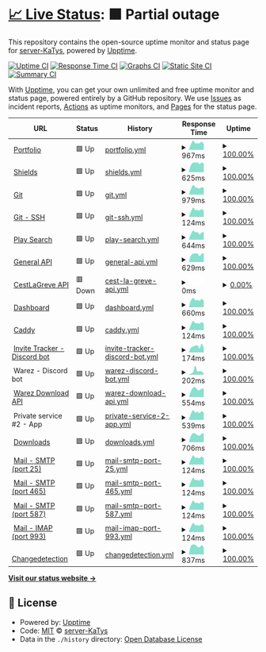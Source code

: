 # [📈 Live Status](https://status.katys.cf): <!--live status--> **🟧 Partial outage**

This repository contains the open-source uptime monitor and status page for [server-KaTys](https://status.katys.cf), powered by [Upptime](https://github.com/upptime/upptime).

[![Uptime CI](https://github.com/server-KaTys/status/workflows/Uptime%20CI/badge.svg)](https://github.com/server-KaTys/status/actions?query=workflow%3A%22Uptime+CI%22)
[![Response Time CI](https://github.com/server-KaTys/status/workflows/Response%20Time%20CI/badge.svg)](https://github.com/server-KaTys/status/actions?query=workflow%3A%22Response+Time+CI%22)
[![Graphs CI](https://github.com/server-KaTys/status/workflows/Graphs%20CI/badge.svg)](https://github.com/server-KaTys/status/actions?query=workflow%3A%22Graphs+CI%22)
[![Static Site CI](https://github.com/server-KaTys/status/workflows/Static%20Site%20CI/badge.svg)](https://github.com/server-KaTys/status/actions?query=workflow%3A%22Static+Site+CI%22)
[![Summary CI](https://github.com/server-KaTys/status/workflows/Summary%20CI/badge.svg)](https://github.com/server-KaTys/status/actions?query=workflow%3A%22Summary+CI%22)

With [Upptime](https://upptime.js.org), you can get your own unlimited and free uptime monitor and status page, powered entirely by a GitHub repository. We use [Issues](https://github.com/server-KaTys/status/issues) as incident reports, [Actions](https://github.com/server-KaTys/status/actions) as uptime monitors, and [Pages](https://status.katys.cf) for the status page.

<!--start: status pages-->
<!-- This summary is generated by Upptime (https://github.com/upptime/upptime) -->
<!-- Do not edit this manually, your changes will be overwritten -->
<!-- prettier-ignore -->
| URL | Status | History | Response Time | Uptime |
| --- | ------ | ------- | ------------- | ------ |
| <img alt="" src="https://icons.duckduckgo.com/ip3/tianalemesle.fr.ico" height="13"> [Portfolio](https://tianalemesle.fr) | 🟩 Up | [portfolio.yml](https://github.com/server-KaTys/status/commits/HEAD/history/portfolio.yml) | <details><summary><img alt="Response time graph" src="./graphs/portfolio/response-time-week.png" height="20"> 967ms</summary><br><a href="https://status.kaki87.net/history/portfolio"><img alt="Response time 960" src="https://img.shields.io/endpoint?url=https%3A%2F%2Fraw.githubusercontent.com%2Fserver-KaTys%2Fstatus%2FHEAD%2Fapi%2Fportfolio%2Fresponse-time.json"></a><br><a href="https://status.kaki87.net/history/portfolio"><img alt="24-hour response time 805" src="https://img.shields.io/endpoint?url=https%3A%2F%2Fraw.githubusercontent.com%2Fserver-KaTys%2Fstatus%2FHEAD%2Fapi%2Fportfolio%2Fresponse-time-day.json"></a><br><a href="https://status.kaki87.net/history/portfolio"><img alt="7-day response time 967" src="https://img.shields.io/endpoint?url=https%3A%2F%2Fraw.githubusercontent.com%2Fserver-KaTys%2Fstatus%2FHEAD%2Fapi%2Fportfolio%2Fresponse-time-week.json"></a><br><a href="https://status.kaki87.net/history/portfolio"><img alt="30-day response time 934" src="https://img.shields.io/endpoint?url=https%3A%2F%2Fraw.githubusercontent.com%2Fserver-KaTys%2Fstatus%2FHEAD%2Fapi%2Fportfolio%2Fresponse-time-month.json"></a><br><a href="https://status.kaki87.net/history/portfolio"><img alt="1-year response time 960" src="https://img.shields.io/endpoint?url=https%3A%2F%2Fraw.githubusercontent.com%2Fserver-KaTys%2Fstatus%2FHEAD%2Fapi%2Fportfolio%2Fresponse-time-year.json"></a></details> | <details><summary><a href="https://status.kaki87.net/history/portfolio">100.00%</a></summary><a href="https://status.kaki87.net/history/portfolio"><img alt="All-time uptime 100.00%" src="https://img.shields.io/endpoint?url=https%3A%2F%2Fraw.githubusercontent.com%2Fserver-KaTys%2Fstatus%2FHEAD%2Fapi%2Fportfolio%2Fuptime.json"></a><br><a href="https://status.kaki87.net/history/portfolio"><img alt="24-hour uptime 100.00%" src="https://img.shields.io/endpoint?url=https%3A%2F%2Fraw.githubusercontent.com%2Fserver-KaTys%2Fstatus%2FHEAD%2Fapi%2Fportfolio%2Fuptime-day.json"></a><br><a href="https://status.kaki87.net/history/portfolio"><img alt="7-day uptime 100.00%" src="https://img.shields.io/endpoint?url=https%3A%2F%2Fraw.githubusercontent.com%2Fserver-KaTys%2Fstatus%2FHEAD%2Fapi%2Fportfolio%2Fuptime-week.json"></a><br><a href="https://status.kaki87.net/history/portfolio"><img alt="30-day uptime 100.00%" src="https://img.shields.io/endpoint?url=https%3A%2F%2Fraw.githubusercontent.com%2Fserver-KaTys%2Fstatus%2FHEAD%2Fapi%2Fportfolio%2Fuptime-month.json"></a><br><a href="https://status.kaki87.net/history/portfolio"><img alt="1-year uptime 100.00%" src="https://img.shields.io/endpoint?url=https%3A%2F%2Fraw.githubusercontent.com%2Fserver-KaTys%2Fstatus%2FHEAD%2Fapi%2Fportfolio%2Fuptime-year.json"></a></details>
| <img alt="" src="https://icons.duckduckgo.com/ip3/shields.kaki87.net.ico" height="13"> [Shields](https://shields.kaki87.net) | 🟩 Up | [shields.yml](https://github.com/server-KaTys/status/commits/HEAD/history/shields.yml) | <details><summary><img alt="Response time graph" src="./graphs/shields/response-time-week.png" height="20"> 625ms</summary><br><a href="https://status.kaki87.net/history/shields"><img alt="Response time 655" src="https://img.shields.io/endpoint?url=https%3A%2F%2Fraw.githubusercontent.com%2Fserver-KaTys%2Fstatus%2FHEAD%2Fapi%2Fshields%2Fresponse-time.json"></a><br><a href="https://status.kaki87.net/history/shields"><img alt="24-hour response time 607" src="https://img.shields.io/endpoint?url=https%3A%2F%2Fraw.githubusercontent.com%2Fserver-KaTys%2Fstatus%2FHEAD%2Fapi%2Fshields%2Fresponse-time-day.json"></a><br><a href="https://status.kaki87.net/history/shields"><img alt="7-day response time 625" src="https://img.shields.io/endpoint?url=https%3A%2F%2Fraw.githubusercontent.com%2Fserver-KaTys%2Fstatus%2FHEAD%2Fapi%2Fshields%2Fresponse-time-week.json"></a><br><a href="https://status.kaki87.net/history/shields"><img alt="30-day response time 661" src="https://img.shields.io/endpoint?url=https%3A%2F%2Fraw.githubusercontent.com%2Fserver-KaTys%2Fstatus%2FHEAD%2Fapi%2Fshields%2Fresponse-time-month.json"></a><br><a href="https://status.kaki87.net/history/shields"><img alt="1-year response time 655" src="https://img.shields.io/endpoint?url=https%3A%2F%2Fraw.githubusercontent.com%2Fserver-KaTys%2Fstatus%2FHEAD%2Fapi%2Fshields%2Fresponse-time-year.json"></a></details> | <details><summary><a href="https://status.kaki87.net/history/shields">100.00%</a></summary><a href="https://status.kaki87.net/history/shields"><img alt="All-time uptime 100.00%" src="https://img.shields.io/endpoint?url=https%3A%2F%2Fraw.githubusercontent.com%2Fserver-KaTys%2Fstatus%2FHEAD%2Fapi%2Fshields%2Fuptime.json"></a><br><a href="https://status.kaki87.net/history/shields"><img alt="24-hour uptime 100.00%" src="https://img.shields.io/endpoint?url=https%3A%2F%2Fraw.githubusercontent.com%2Fserver-KaTys%2Fstatus%2FHEAD%2Fapi%2Fshields%2Fuptime-day.json"></a><br><a href="https://status.kaki87.net/history/shields"><img alt="7-day uptime 100.00%" src="https://img.shields.io/endpoint?url=https%3A%2F%2Fraw.githubusercontent.com%2Fserver-KaTys%2Fstatus%2FHEAD%2Fapi%2Fshields%2Fuptime-week.json"></a><br><a href="https://status.kaki87.net/history/shields"><img alt="30-day uptime 100.00%" src="https://img.shields.io/endpoint?url=https%3A%2F%2Fraw.githubusercontent.com%2Fserver-KaTys%2Fstatus%2FHEAD%2Fapi%2Fshields%2Fuptime-month.json"></a><br><a href="https://status.kaki87.net/history/shields"><img alt="1-year uptime 100.00%" src="https://img.shields.io/endpoint?url=https%3A%2F%2Fraw.githubusercontent.com%2Fserver-KaTys%2Fstatus%2FHEAD%2Fapi%2Fshields%2Fuptime-year.json"></a></details>
| <img alt="" src="https://icons.duckduckgo.com/ip3/git.kaki87.net.ico" height="13"> [Git](https://git.kaki87.net) | 🟩 Up | [git.yml](https://github.com/server-KaTys/status/commits/HEAD/history/git.yml) | <details><summary><img alt="Response time graph" src="./graphs/git/response-time-week.png" height="20"> 979ms</summary><br><a href="https://status.kaki87.net/history/git"><img alt="Response time 1035" src="https://img.shields.io/endpoint?url=https%3A%2F%2Fraw.githubusercontent.com%2Fserver-KaTys%2Fstatus%2FHEAD%2Fapi%2Fgit%2Fresponse-time.json"></a><br><a href="https://status.kaki87.net/history/git"><img alt="24-hour response time 927" src="https://img.shields.io/endpoint?url=https%3A%2F%2Fraw.githubusercontent.com%2Fserver-KaTys%2Fstatus%2FHEAD%2Fapi%2Fgit%2Fresponse-time-day.json"></a><br><a href="https://status.kaki87.net/history/git"><img alt="7-day response time 979" src="https://img.shields.io/endpoint?url=https%3A%2F%2Fraw.githubusercontent.com%2Fserver-KaTys%2Fstatus%2FHEAD%2Fapi%2Fgit%2Fresponse-time-week.json"></a><br><a href="https://status.kaki87.net/history/git"><img alt="30-day response time 1019" src="https://img.shields.io/endpoint?url=https%3A%2F%2Fraw.githubusercontent.com%2Fserver-KaTys%2Fstatus%2FHEAD%2Fapi%2Fgit%2Fresponse-time-month.json"></a><br><a href="https://status.kaki87.net/history/git"><img alt="1-year response time 1035" src="https://img.shields.io/endpoint?url=https%3A%2F%2Fraw.githubusercontent.com%2Fserver-KaTys%2Fstatus%2FHEAD%2Fapi%2Fgit%2Fresponse-time-year.json"></a></details> | <details><summary><a href="https://status.kaki87.net/history/git">100.00%</a></summary><a href="https://status.kaki87.net/history/git"><img alt="All-time uptime 99.59%" src="https://img.shields.io/endpoint?url=https%3A%2F%2Fraw.githubusercontent.com%2Fserver-KaTys%2Fstatus%2FHEAD%2Fapi%2Fgit%2Fuptime.json"></a><br><a href="https://status.kaki87.net/history/git"><img alt="24-hour uptime 100.00%" src="https://img.shields.io/endpoint?url=https%3A%2F%2Fraw.githubusercontent.com%2Fserver-KaTys%2Fstatus%2FHEAD%2Fapi%2Fgit%2Fuptime-day.json"></a><br><a href="https://status.kaki87.net/history/git"><img alt="7-day uptime 100.00%" src="https://img.shields.io/endpoint?url=https%3A%2F%2Fraw.githubusercontent.com%2Fserver-KaTys%2Fstatus%2FHEAD%2Fapi%2Fgit%2Fuptime-week.json"></a><br><a href="https://status.kaki87.net/history/git"><img alt="30-day uptime 100.00%" src="https://img.shields.io/endpoint?url=https%3A%2F%2Fraw.githubusercontent.com%2Fserver-KaTys%2Fstatus%2FHEAD%2Fapi%2Fgit%2Fuptime-month.json"></a><br><a href="https://status.kaki87.net/history/git"><img alt="1-year uptime 99.59%" src="https://img.shields.io/endpoint?url=https%3A%2F%2Fraw.githubusercontent.com%2Fserver-KaTys%2Fstatus%2FHEAD%2Fapi%2Fgit%2Fuptime-year.json"></a></details>
| <img alt="" src="https://icons.duckduckgo.com/ip3/null.ico" height="13"> [Git - SSH](git.kaki87.net) | 🟩 Up | [git-ssh.yml](https://github.com/server-KaTys/status/commits/HEAD/history/git-ssh.yml) | <details><summary><img alt="Response time graph" src="./graphs/git-ssh/response-time-week.png" height="20"> 124ms</summary><br><a href="https://status.kaki87.net/history/git-ssh"><img alt="Response time 121" src="https://img.shields.io/endpoint?url=https%3A%2F%2Fraw.githubusercontent.com%2Fserver-KaTys%2Fstatus%2FHEAD%2Fapi%2Fgit-ssh%2Fresponse-time.json"></a><br><a href="https://status.kaki87.net/history/git-ssh"><img alt="24-hour response time 110" src="https://img.shields.io/endpoint?url=https%3A%2F%2Fraw.githubusercontent.com%2Fserver-KaTys%2Fstatus%2FHEAD%2Fapi%2Fgit-ssh%2Fresponse-time-day.json"></a><br><a href="https://status.kaki87.net/history/git-ssh"><img alt="7-day response time 124" src="https://img.shields.io/endpoint?url=https%3A%2F%2Fraw.githubusercontent.com%2Fserver-KaTys%2Fstatus%2FHEAD%2Fapi%2Fgit-ssh%2Fresponse-time-week.json"></a><br><a href="https://status.kaki87.net/history/git-ssh"><img alt="30-day response time 121" src="https://img.shields.io/endpoint?url=https%3A%2F%2Fraw.githubusercontent.com%2Fserver-KaTys%2Fstatus%2FHEAD%2Fapi%2Fgit-ssh%2Fresponse-time-month.json"></a><br><a href="https://status.kaki87.net/history/git-ssh"><img alt="1-year response time 121" src="https://img.shields.io/endpoint?url=https%3A%2F%2Fraw.githubusercontent.com%2Fserver-KaTys%2Fstatus%2FHEAD%2Fapi%2Fgit-ssh%2Fresponse-time-year.json"></a></details> | <details><summary><a href="https://status.kaki87.net/history/git-ssh">100.00%</a></summary><a href="https://status.kaki87.net/history/git-ssh"><img alt="All-time uptime 99.64%" src="https://img.shields.io/endpoint?url=https%3A%2F%2Fraw.githubusercontent.com%2Fserver-KaTys%2Fstatus%2FHEAD%2Fapi%2Fgit-ssh%2Fuptime.json"></a><br><a href="https://status.kaki87.net/history/git-ssh"><img alt="24-hour uptime 100.00%" src="https://img.shields.io/endpoint?url=https%3A%2F%2Fraw.githubusercontent.com%2Fserver-KaTys%2Fstatus%2FHEAD%2Fapi%2Fgit-ssh%2Fuptime-day.json"></a><br><a href="https://status.kaki87.net/history/git-ssh"><img alt="7-day uptime 100.00%" src="https://img.shields.io/endpoint?url=https%3A%2F%2Fraw.githubusercontent.com%2Fserver-KaTys%2Fstatus%2FHEAD%2Fapi%2Fgit-ssh%2Fuptime-week.json"></a><br><a href="https://status.kaki87.net/history/git-ssh"><img alt="30-day uptime 100.00%" src="https://img.shields.io/endpoint?url=https%3A%2F%2Fraw.githubusercontent.com%2Fserver-KaTys%2Fstatus%2FHEAD%2Fapi%2Fgit-ssh%2Fuptime-month.json"></a><br><a href="https://status.kaki87.net/history/git-ssh"><img alt="1-year uptime 99.64%" src="https://img.shields.io/endpoint?url=https%3A%2F%2Fraw.githubusercontent.com%2Fserver-KaTys%2Fstatus%2FHEAD%2Fapi%2Fgit-ssh%2Fuptime-year.json"></a></details>
| <img alt="" src="https://icons.duckduckgo.com/ip3/api.playsearch.kaki87.net.ico" height="13"> [Play Search](https://api.playsearch.kaki87.net) | 🟩 Up | [play-search.yml](https://github.com/server-KaTys/status/commits/HEAD/history/play-search.yml) | <details><summary><img alt="Response time graph" src="./graphs/play-search/response-time-week.png" height="20"> 644ms</summary><br><a href="https://status.kaki87.net/history/play-search"><img alt="Response time 626" src="https://img.shields.io/endpoint?url=https%3A%2F%2Fraw.githubusercontent.com%2Fserver-KaTys%2Fstatus%2FHEAD%2Fapi%2Fplay-search%2Fresponse-time.json"></a><br><a href="https://status.kaki87.net/history/play-search"><img alt="24-hour response time 708" src="https://img.shields.io/endpoint?url=https%3A%2F%2Fraw.githubusercontent.com%2Fserver-KaTys%2Fstatus%2FHEAD%2Fapi%2Fplay-search%2Fresponse-time-day.json"></a><br><a href="https://status.kaki87.net/history/play-search"><img alt="7-day response time 644" src="https://img.shields.io/endpoint?url=https%3A%2F%2Fraw.githubusercontent.com%2Fserver-KaTys%2Fstatus%2FHEAD%2Fapi%2Fplay-search%2Fresponse-time-week.json"></a><br><a href="https://status.kaki87.net/history/play-search"><img alt="30-day response time 640" src="https://img.shields.io/endpoint?url=https%3A%2F%2Fraw.githubusercontent.com%2Fserver-KaTys%2Fstatus%2FHEAD%2Fapi%2Fplay-search%2Fresponse-time-month.json"></a><br><a href="https://status.kaki87.net/history/play-search"><img alt="1-year response time 626" src="https://img.shields.io/endpoint?url=https%3A%2F%2Fraw.githubusercontent.com%2Fserver-KaTys%2Fstatus%2FHEAD%2Fapi%2Fplay-search%2Fresponse-time-year.json"></a></details> | <details><summary><a href="https://status.kaki87.net/history/play-search">100.00%</a></summary><a href="https://status.kaki87.net/history/play-search"><img alt="All-time uptime 99.87%" src="https://img.shields.io/endpoint?url=https%3A%2F%2Fraw.githubusercontent.com%2Fserver-KaTys%2Fstatus%2FHEAD%2Fapi%2Fplay-search%2Fuptime.json"></a><br><a href="https://status.kaki87.net/history/play-search"><img alt="24-hour uptime 100.00%" src="https://img.shields.io/endpoint?url=https%3A%2F%2Fraw.githubusercontent.com%2Fserver-KaTys%2Fstatus%2FHEAD%2Fapi%2Fplay-search%2Fuptime-day.json"></a><br><a href="https://status.kaki87.net/history/play-search"><img alt="7-day uptime 100.00%" src="https://img.shields.io/endpoint?url=https%3A%2F%2Fraw.githubusercontent.com%2Fserver-KaTys%2Fstatus%2FHEAD%2Fapi%2Fplay-search%2Fuptime-week.json"></a><br><a href="https://status.kaki87.net/history/play-search"><img alt="30-day uptime 100.00%" src="https://img.shields.io/endpoint?url=https%3A%2F%2Fraw.githubusercontent.com%2Fserver-KaTys%2Fstatus%2FHEAD%2Fapi%2Fplay-search%2Fuptime-month.json"></a><br><a href="https://status.kaki87.net/history/play-search"><img alt="1-year uptime 99.87%" src="https://img.shields.io/endpoint?url=https%3A%2F%2Fraw.githubusercontent.com%2Fserver-KaTys%2Fstatus%2FHEAD%2Fapi%2Fplay-search%2Fuptime-year.json"></a></details>
| <img alt="" src="https://icons.duckduckgo.com/ip3/api.kaki87.net.ico" height="13"> [General API](https://api.kaki87.net) | 🟩 Up | [general-api.yml](https://github.com/server-KaTys/status/commits/HEAD/history/general-api.yml) | <details><summary><img alt="Response time graph" src="./graphs/general-api/response-time-week.png" height="20"> 629ms</summary><br><a href="https://status.kaki87.net/history/general-api"><img alt="Response time 625" src="https://img.shields.io/endpoint?url=https%3A%2F%2Fraw.githubusercontent.com%2Fserver-KaTys%2Fstatus%2FHEAD%2Fapi%2Fgeneral-api%2Fresponse-time.json"></a><br><a href="https://status.kaki87.net/history/general-api"><img alt="24-hour response time 732" src="https://img.shields.io/endpoint?url=https%3A%2F%2Fraw.githubusercontent.com%2Fserver-KaTys%2Fstatus%2FHEAD%2Fapi%2Fgeneral-api%2Fresponse-time-day.json"></a><br><a href="https://status.kaki87.net/history/general-api"><img alt="7-day response time 629" src="https://img.shields.io/endpoint?url=https%3A%2F%2Fraw.githubusercontent.com%2Fserver-KaTys%2Fstatus%2FHEAD%2Fapi%2Fgeneral-api%2Fresponse-time-week.json"></a><br><a href="https://status.kaki87.net/history/general-api"><img alt="30-day response time 617" src="https://img.shields.io/endpoint?url=https%3A%2F%2Fraw.githubusercontent.com%2Fserver-KaTys%2Fstatus%2FHEAD%2Fapi%2Fgeneral-api%2Fresponse-time-month.json"></a><br><a href="https://status.kaki87.net/history/general-api"><img alt="1-year response time 625" src="https://img.shields.io/endpoint?url=https%3A%2F%2Fraw.githubusercontent.com%2Fserver-KaTys%2Fstatus%2FHEAD%2Fapi%2Fgeneral-api%2Fresponse-time-year.json"></a></details> | <details><summary><a href="https://status.kaki87.net/history/general-api">100.00%</a></summary><a href="https://status.kaki87.net/history/general-api"><img alt="All-time uptime 100.00%" src="https://img.shields.io/endpoint?url=https%3A%2F%2Fraw.githubusercontent.com%2Fserver-KaTys%2Fstatus%2FHEAD%2Fapi%2Fgeneral-api%2Fuptime.json"></a><br><a href="https://status.kaki87.net/history/general-api"><img alt="24-hour uptime 100.00%" src="https://img.shields.io/endpoint?url=https%3A%2F%2Fraw.githubusercontent.com%2Fserver-KaTys%2Fstatus%2FHEAD%2Fapi%2Fgeneral-api%2Fuptime-day.json"></a><br><a href="https://status.kaki87.net/history/general-api"><img alt="7-day uptime 100.00%" src="https://img.shields.io/endpoint?url=https%3A%2F%2Fraw.githubusercontent.com%2Fserver-KaTys%2Fstatus%2FHEAD%2Fapi%2Fgeneral-api%2Fuptime-week.json"></a><br><a href="https://status.kaki87.net/history/general-api"><img alt="30-day uptime 100.00%" src="https://img.shields.io/endpoint?url=https%3A%2F%2Fraw.githubusercontent.com%2Fserver-KaTys%2Fstatus%2FHEAD%2Fapi%2Fgeneral-api%2Fuptime-month.json"></a><br><a href="https://status.kaki87.net/history/general-api"><img alt="1-year uptime 100.00%" src="https://img.shields.io/endpoint?url=https%3A%2F%2Fraw.githubusercontent.com%2Fserver-KaTys%2Fstatus%2FHEAD%2Fapi%2Fgeneral-api%2Fuptime-year.json"></a></details>
| <img alt="" src="https://icons.duckduckgo.com/ip3/cestlagreve.api.kaki87.net.ico" height="13"> [CestLaGreve API](https://cestlagreve.api.kaki87.net) | 🟥 Down | [cest-la-greve-api.yml](https://github.com/server-KaTys/status/commits/HEAD/history/cest-la-greve-api.yml) | <details><summary><img alt="Response time graph" src="./graphs/cest-la-greve-api/response-time-week.png" height="20"> 0ms</summary><br><a href="https://status.kaki87.net/history/cest-la-greve-api"><img alt="Response time 0" src="https://img.shields.io/endpoint?url=https%3A%2F%2Fraw.githubusercontent.com%2Fserver-KaTys%2Fstatus%2FHEAD%2Fapi%2Fcest-la-greve-api%2Fresponse-time.json"></a><br><a href="https://status.kaki87.net/history/cest-la-greve-api"><img alt="24-hour response time 0" src="https://img.shields.io/endpoint?url=https%3A%2F%2Fraw.githubusercontent.com%2Fserver-KaTys%2Fstatus%2FHEAD%2Fapi%2Fcest-la-greve-api%2Fresponse-time-day.json"></a><br><a href="https://status.kaki87.net/history/cest-la-greve-api"><img alt="7-day response time 0" src="https://img.shields.io/endpoint?url=https%3A%2F%2Fraw.githubusercontent.com%2Fserver-KaTys%2Fstatus%2FHEAD%2Fapi%2Fcest-la-greve-api%2Fresponse-time-week.json"></a><br><a href="https://status.kaki87.net/history/cest-la-greve-api"><img alt="30-day response time 0" src="https://img.shields.io/endpoint?url=https%3A%2F%2Fraw.githubusercontent.com%2Fserver-KaTys%2Fstatus%2FHEAD%2Fapi%2Fcest-la-greve-api%2Fresponse-time-month.json"></a><br><a href="https://status.kaki87.net/history/cest-la-greve-api"><img alt="1-year response time 0" src="https://img.shields.io/endpoint?url=https%3A%2F%2Fraw.githubusercontent.com%2Fserver-KaTys%2Fstatus%2FHEAD%2Fapi%2Fcest-la-greve-api%2Fresponse-time-year.json"></a></details> | <details><summary><a href="https://status.kaki87.net/history/cest-la-greve-api">0.00%</a></summary><a href="https://status.kaki87.net/history/cest-la-greve-api"><img alt="All-time uptime 0.00%" src="https://img.shields.io/endpoint?url=https%3A%2F%2Fraw.githubusercontent.com%2Fserver-KaTys%2Fstatus%2FHEAD%2Fapi%2Fcest-la-greve-api%2Fuptime.json"></a><br><a href="https://status.kaki87.net/history/cest-la-greve-api"><img alt="24-hour uptime 0.00%" src="https://img.shields.io/endpoint?url=https%3A%2F%2Fraw.githubusercontent.com%2Fserver-KaTys%2Fstatus%2FHEAD%2Fapi%2Fcest-la-greve-api%2Fuptime-day.json"></a><br><a href="https://status.kaki87.net/history/cest-la-greve-api"><img alt="7-day uptime 0.00%" src="https://img.shields.io/endpoint?url=https%3A%2F%2Fraw.githubusercontent.com%2Fserver-KaTys%2Fstatus%2FHEAD%2Fapi%2Fcest-la-greve-api%2Fuptime-week.json"></a><br><a href="https://status.kaki87.net/history/cest-la-greve-api"><img alt="30-day uptime 1.38%" src="https://img.shields.io/endpoint?url=https%3A%2F%2Fraw.githubusercontent.com%2Fserver-KaTys%2Fstatus%2FHEAD%2Fapi%2Fcest-la-greve-api%2Fuptime-month.json"></a><br><a href="https://status.kaki87.net/history/cest-la-greve-api"><img alt="1-year uptime 0.00%" src="https://img.shields.io/endpoint?url=https%3A%2F%2Fraw.githubusercontent.com%2Fserver-KaTys%2Fstatus%2FHEAD%2Fapi%2Fcest-la-greve-api%2Fuptime-year.json"></a></details>
| <img alt="" src="https://icons.duckduckgo.com/ip3/dashboard.kaki87.net.ico" height="13"> [Dashboard](https://dashboard.kaki87.net) | 🟩 Up | [dashboard.yml](https://github.com/server-KaTys/status/commits/HEAD/history/dashboard.yml) | <details><summary><img alt="Response time graph" src="./graphs/dashboard/response-time-week.png" height="20"> 660ms</summary><br><a href="https://status.kaki87.net/history/dashboard"><img alt="Response time 948" src="https://img.shields.io/endpoint?url=https%3A%2F%2Fraw.githubusercontent.com%2Fserver-KaTys%2Fstatus%2FHEAD%2Fapi%2Fdashboard%2Fresponse-time.json"></a><br><a href="https://status.kaki87.net/history/dashboard"><img alt="24-hour response time 581" src="https://img.shields.io/endpoint?url=https%3A%2F%2Fraw.githubusercontent.com%2Fserver-KaTys%2Fstatus%2FHEAD%2Fapi%2Fdashboard%2Fresponse-time-day.json"></a><br><a href="https://status.kaki87.net/history/dashboard"><img alt="7-day response time 660" src="https://img.shields.io/endpoint?url=https%3A%2F%2Fraw.githubusercontent.com%2Fserver-KaTys%2Fstatus%2FHEAD%2Fapi%2Fdashboard%2Fresponse-time-week.json"></a><br><a href="https://status.kaki87.net/history/dashboard"><img alt="30-day response time 763" src="https://img.shields.io/endpoint?url=https%3A%2F%2Fraw.githubusercontent.com%2Fserver-KaTys%2Fstatus%2FHEAD%2Fapi%2Fdashboard%2Fresponse-time-month.json"></a><br><a href="https://status.kaki87.net/history/dashboard"><img alt="1-year response time 978" src="https://img.shields.io/endpoint?url=https%3A%2F%2Fraw.githubusercontent.com%2Fserver-KaTys%2Fstatus%2FHEAD%2Fapi%2Fdashboard%2Fresponse-time-year.json"></a></details> | <details><summary><a href="https://status.kaki87.net/history/dashboard">100.00%</a></summary><a href="https://status.kaki87.net/history/dashboard"><img alt="All-time uptime 99.68%" src="https://img.shields.io/endpoint?url=https%3A%2F%2Fraw.githubusercontent.com%2Fserver-KaTys%2Fstatus%2FHEAD%2Fapi%2Fdashboard%2Fuptime.json"></a><br><a href="https://status.kaki87.net/history/dashboard"><img alt="24-hour uptime 100.00%" src="https://img.shields.io/endpoint?url=https%3A%2F%2Fraw.githubusercontent.com%2Fserver-KaTys%2Fstatus%2FHEAD%2Fapi%2Fdashboard%2Fuptime-day.json"></a><br><a href="https://status.kaki87.net/history/dashboard"><img alt="7-day uptime 100.00%" src="https://img.shields.io/endpoint?url=https%3A%2F%2Fraw.githubusercontent.com%2Fserver-KaTys%2Fstatus%2FHEAD%2Fapi%2Fdashboard%2Fuptime-week.json"></a><br><a href="https://status.kaki87.net/history/dashboard"><img alt="30-day uptime 100.00%" src="https://img.shields.io/endpoint?url=https%3A%2F%2Fraw.githubusercontent.com%2Fserver-KaTys%2Fstatus%2FHEAD%2Fapi%2Fdashboard%2Fuptime-month.json"></a><br><a href="https://status.kaki87.net/history/dashboard"><img alt="1-year uptime 99.63%" src="https://img.shields.io/endpoint?url=https%3A%2F%2Fraw.githubusercontent.com%2Fserver-KaTys%2Fstatus%2FHEAD%2Fapi%2Fdashboard%2Fuptime-year.json"></a></details>
| <img alt="" src="https://icons.duckduckgo.com/ip3/null.ico" height="13"> [Caddy](185.16.61.203) | 🟩 Up | [caddy.yml](https://github.com/server-KaTys/status/commits/HEAD/history/caddy.yml) | <details><summary><img alt="Response time graph" src="./graphs/caddy/response-time-week.png" height="20"> 124ms</summary><br><a href="https://status.kaki87.net/history/caddy"><img alt="Response time 121" src="https://img.shields.io/endpoint?url=https%3A%2F%2Fraw.githubusercontent.com%2Fserver-KaTys%2Fstatus%2FHEAD%2Fapi%2Fcaddy%2Fresponse-time.json"></a><br><a href="https://status.kaki87.net/history/caddy"><img alt="24-hour response time 111" src="https://img.shields.io/endpoint?url=https%3A%2F%2Fraw.githubusercontent.com%2Fserver-KaTys%2Fstatus%2FHEAD%2Fapi%2Fcaddy%2Fresponse-time-day.json"></a><br><a href="https://status.kaki87.net/history/caddy"><img alt="7-day response time 124" src="https://img.shields.io/endpoint?url=https%3A%2F%2Fraw.githubusercontent.com%2Fserver-KaTys%2Fstatus%2FHEAD%2Fapi%2Fcaddy%2Fresponse-time-week.json"></a><br><a href="https://status.kaki87.net/history/caddy"><img alt="30-day response time 121" src="https://img.shields.io/endpoint?url=https%3A%2F%2Fraw.githubusercontent.com%2Fserver-KaTys%2Fstatus%2FHEAD%2Fapi%2Fcaddy%2Fresponse-time-month.json"></a><br><a href="https://status.kaki87.net/history/caddy"><img alt="1-year response time 121" src="https://img.shields.io/endpoint?url=https%3A%2F%2Fraw.githubusercontent.com%2Fserver-KaTys%2Fstatus%2FHEAD%2Fapi%2Fcaddy%2Fresponse-time-year.json"></a></details> | <details><summary><a href="https://status.kaki87.net/history/caddy">100.00%</a></summary><a href="https://status.kaki87.net/history/caddy"><img alt="All-time uptime 100.00%" src="https://img.shields.io/endpoint?url=https%3A%2F%2Fraw.githubusercontent.com%2Fserver-KaTys%2Fstatus%2FHEAD%2Fapi%2Fcaddy%2Fuptime.json"></a><br><a href="https://status.kaki87.net/history/caddy"><img alt="24-hour uptime 100.00%" src="https://img.shields.io/endpoint?url=https%3A%2F%2Fraw.githubusercontent.com%2Fserver-KaTys%2Fstatus%2FHEAD%2Fapi%2Fcaddy%2Fuptime-day.json"></a><br><a href="https://status.kaki87.net/history/caddy"><img alt="7-day uptime 100.00%" src="https://img.shields.io/endpoint?url=https%3A%2F%2Fraw.githubusercontent.com%2Fserver-KaTys%2Fstatus%2FHEAD%2Fapi%2Fcaddy%2Fuptime-week.json"></a><br><a href="https://status.kaki87.net/history/caddy"><img alt="30-day uptime 100.00%" src="https://img.shields.io/endpoint?url=https%3A%2F%2Fraw.githubusercontent.com%2Fserver-KaTys%2Fstatus%2FHEAD%2Fapi%2Fcaddy%2Fuptime-month.json"></a><br><a href="https://status.kaki87.net/history/caddy"><img alt="1-year uptime 100.00%" src="https://img.shields.io/endpoint?url=https%3A%2F%2Fraw.githubusercontent.com%2Fserver-KaTys%2Fstatus%2FHEAD%2Fapi%2Fcaddy%2Fuptime-year.json"></a></details>
| <img alt="" src="https://icons.duckduckgo.com/ip3/discord.com.ico" height="13"> [Invite Tracker - Discord bot](https://discord.com/api/guilds/1184503220060573746/widget.json) | 🟩 Up | [invite-tracker-discord-bot.yml](https://github.com/server-KaTys/status/commits/HEAD/history/invite-tracker-discord-bot.yml) | <details><summary><img alt="Response time graph" src="./graphs/invite-tracker-discord-bot/response-time-week.png" height="20"> 174ms</summary><br><a href="https://status.kaki87.net/history/invite-tracker-discord-bot"><img alt="Response time 155" src="https://img.shields.io/endpoint?url=https%3A%2F%2Fraw.githubusercontent.com%2Fserver-KaTys%2Fstatus%2FHEAD%2Fapi%2Finvite-tracker-discord-bot%2Fresponse-time.json"></a><br><a href="https://status.kaki87.net/history/invite-tracker-discord-bot"><img alt="24-hour response time 125" src="https://img.shields.io/endpoint?url=https%3A%2F%2Fraw.githubusercontent.com%2Fserver-KaTys%2Fstatus%2FHEAD%2Fapi%2Finvite-tracker-discord-bot%2Fresponse-time-day.json"></a><br><a href="https://status.kaki87.net/history/invite-tracker-discord-bot"><img alt="7-day response time 174" src="https://img.shields.io/endpoint?url=https%3A%2F%2Fraw.githubusercontent.com%2Fserver-KaTys%2Fstatus%2FHEAD%2Fapi%2Finvite-tracker-discord-bot%2Fresponse-time-week.json"></a><br><a href="https://status.kaki87.net/history/invite-tracker-discord-bot"><img alt="30-day response time 166" src="https://img.shields.io/endpoint?url=https%3A%2F%2Fraw.githubusercontent.com%2Fserver-KaTys%2Fstatus%2FHEAD%2Fapi%2Finvite-tracker-discord-bot%2Fresponse-time-month.json"></a><br><a href="https://status.kaki87.net/history/invite-tracker-discord-bot"><img alt="1-year response time 155" src="https://img.shields.io/endpoint?url=https%3A%2F%2Fraw.githubusercontent.com%2Fserver-KaTys%2Fstatus%2FHEAD%2Fapi%2Finvite-tracker-discord-bot%2Fresponse-time-year.json"></a></details> | <details><summary><a href="https://status.kaki87.net/history/invite-tracker-discord-bot">100.00%</a></summary><a href="https://status.kaki87.net/history/invite-tracker-discord-bot"><img alt="All-time uptime 99.90%" src="https://img.shields.io/endpoint?url=https%3A%2F%2Fraw.githubusercontent.com%2Fserver-KaTys%2Fstatus%2FHEAD%2Fapi%2Finvite-tracker-discord-bot%2Fuptime.json"></a><br><a href="https://status.kaki87.net/history/invite-tracker-discord-bot"><img alt="24-hour uptime 100.00%" src="https://img.shields.io/endpoint?url=https%3A%2F%2Fraw.githubusercontent.com%2Fserver-KaTys%2Fstatus%2FHEAD%2Fapi%2Finvite-tracker-discord-bot%2Fuptime-day.json"></a><br><a href="https://status.kaki87.net/history/invite-tracker-discord-bot"><img alt="7-day uptime 100.00%" src="https://img.shields.io/endpoint?url=https%3A%2F%2Fraw.githubusercontent.com%2Fserver-KaTys%2Fstatus%2FHEAD%2Fapi%2Finvite-tracker-discord-bot%2Fuptime-week.json"></a><br><a href="https://status.kaki87.net/history/invite-tracker-discord-bot"><img alt="30-day uptime 100.00%" src="https://img.shields.io/endpoint?url=https%3A%2F%2Fraw.githubusercontent.com%2Fserver-KaTys%2Fstatus%2FHEAD%2Fapi%2Finvite-tracker-discord-bot%2Fuptime-month.json"></a><br><a href="https://status.kaki87.net/history/invite-tracker-discord-bot"><img alt="1-year uptime 99.90%" src="https://img.shields.io/endpoint?url=https%3A%2F%2Fraw.githubusercontent.com%2Fserver-KaTys%2Fstatus%2FHEAD%2Fapi%2Finvite-tracker-discord-bot%2Fuptime-year.json"></a></details>
| <img alt="" src="https://icons.duckduckgo.com/ip3/null.ico" height="13"> Warez - Discord bot | 🟩 Up | [warez-discord-bot.yml](https://github.com/server-KaTys/status/commits/HEAD/history/warez-discord-bot.yml) | <details><summary><img alt="Response time graph" src="./graphs/warez-discord-bot/response-time-week.png" height="20"> 202ms</summary><br><a href="https://status.kaki87.net/history/warez-discord-bot"><img alt="Response time 98" src="https://img.shields.io/endpoint?url=https%3A%2F%2Fraw.githubusercontent.com%2Fserver-KaTys%2Fstatus%2FHEAD%2Fapi%2Fwarez-discord-bot%2Fresponse-time.json"></a><br><a href="https://status.kaki87.net/history/warez-discord-bot"><img alt="24-hour response time 81" src="https://img.shields.io/endpoint?url=https%3A%2F%2Fraw.githubusercontent.com%2Fserver-KaTys%2Fstatus%2FHEAD%2Fapi%2Fwarez-discord-bot%2Fresponse-time-day.json"></a><br><a href="https://status.kaki87.net/history/warez-discord-bot"><img alt="7-day response time 202" src="https://img.shields.io/endpoint?url=https%3A%2F%2Fraw.githubusercontent.com%2Fserver-KaTys%2Fstatus%2FHEAD%2Fapi%2Fwarez-discord-bot%2Fresponse-time-week.json"></a><br><a href="https://status.kaki87.net/history/warez-discord-bot"><img alt="30-day response time 143" src="https://img.shields.io/endpoint?url=https%3A%2F%2Fraw.githubusercontent.com%2Fserver-KaTys%2Fstatus%2FHEAD%2Fapi%2Fwarez-discord-bot%2Fresponse-time-month.json"></a><br><a href="https://status.kaki87.net/history/warez-discord-bot"><img alt="1-year response time 98" src="https://img.shields.io/endpoint?url=https%3A%2F%2Fraw.githubusercontent.com%2Fserver-KaTys%2Fstatus%2FHEAD%2Fapi%2Fwarez-discord-bot%2Fresponse-time-year.json"></a></details> | <details><summary><a href="https://status.kaki87.net/history/warez-discord-bot">100.00%</a></summary><a href="https://status.kaki87.net/history/warez-discord-bot"><img alt="All-time uptime 99.93%" src="https://img.shields.io/endpoint?url=https%3A%2F%2Fraw.githubusercontent.com%2Fserver-KaTys%2Fstatus%2FHEAD%2Fapi%2Fwarez-discord-bot%2Fuptime.json"></a><br><a href="https://status.kaki87.net/history/warez-discord-bot"><img alt="24-hour uptime 100.00%" src="https://img.shields.io/endpoint?url=https%3A%2F%2Fraw.githubusercontent.com%2Fserver-KaTys%2Fstatus%2FHEAD%2Fapi%2Fwarez-discord-bot%2Fuptime-day.json"></a><br><a href="https://status.kaki87.net/history/warez-discord-bot"><img alt="7-day uptime 100.00%" src="https://img.shields.io/endpoint?url=https%3A%2F%2Fraw.githubusercontent.com%2Fserver-KaTys%2Fstatus%2FHEAD%2Fapi%2Fwarez-discord-bot%2Fuptime-week.json"></a><br><a href="https://status.kaki87.net/history/warez-discord-bot"><img alt="30-day uptime 100.00%" src="https://img.shields.io/endpoint?url=https%3A%2F%2Fraw.githubusercontent.com%2Fserver-KaTys%2Fstatus%2FHEAD%2Fapi%2Fwarez-discord-bot%2Fuptime-month.json"></a><br><a href="https://status.kaki87.net/history/warez-discord-bot"><img alt="1-year uptime 99.93%" src="https://img.shields.io/endpoint?url=https%3A%2F%2Fraw.githubusercontent.com%2Fserver-KaTys%2Fstatus%2FHEAD%2Fapi%2Fwarez-discord-bot%2Fuptime-year.json"></a></details>
| <img alt="" src="https://icons.duckduckgo.com/ip3/wzdl.kaki87.net.ico" height="13"> [Warez Download API](https://wzdl.kaki87.net) | 🟩 Up | [warez-download-api.yml](https://github.com/server-KaTys/status/commits/HEAD/history/warez-download-api.yml) | <details><summary><img alt="Response time graph" src="./graphs/warez-download-api/response-time-week.png" height="20"> 554ms</summary><br><a href="https://status.kaki87.net/history/warez-download-api"><img alt="Response time 590" src="https://img.shields.io/endpoint?url=https%3A%2F%2Fraw.githubusercontent.com%2Fserver-KaTys%2Fstatus%2FHEAD%2Fapi%2Fwarez-download-api%2Fresponse-time.json"></a><br><a href="https://status.kaki87.net/history/warez-download-api"><img alt="24-hour response time 570" src="https://img.shields.io/endpoint?url=https%3A%2F%2Fraw.githubusercontent.com%2Fserver-KaTys%2Fstatus%2FHEAD%2Fapi%2Fwarez-download-api%2Fresponse-time-day.json"></a><br><a href="https://status.kaki87.net/history/warez-download-api"><img alt="7-day response time 554" src="https://img.shields.io/endpoint?url=https%3A%2F%2Fraw.githubusercontent.com%2Fserver-KaTys%2Fstatus%2FHEAD%2Fapi%2Fwarez-download-api%2Fresponse-time-week.json"></a><br><a href="https://status.kaki87.net/history/warez-download-api"><img alt="30-day response time 571" src="https://img.shields.io/endpoint?url=https%3A%2F%2Fraw.githubusercontent.com%2Fserver-KaTys%2Fstatus%2FHEAD%2Fapi%2Fwarez-download-api%2Fresponse-time-month.json"></a><br><a href="https://status.kaki87.net/history/warez-download-api"><img alt="1-year response time 590" src="https://img.shields.io/endpoint?url=https%3A%2F%2Fraw.githubusercontent.com%2Fserver-KaTys%2Fstatus%2FHEAD%2Fapi%2Fwarez-download-api%2Fresponse-time-year.json"></a></details> | <details><summary><a href="https://status.kaki87.net/history/warez-download-api">100.00%</a></summary><a href="https://status.kaki87.net/history/warez-download-api"><img alt="All-time uptime 100.00%" src="https://img.shields.io/endpoint?url=https%3A%2F%2Fraw.githubusercontent.com%2Fserver-KaTys%2Fstatus%2FHEAD%2Fapi%2Fwarez-download-api%2Fuptime.json"></a><br><a href="https://status.kaki87.net/history/warez-download-api"><img alt="24-hour uptime 100.00%" src="https://img.shields.io/endpoint?url=https%3A%2F%2Fraw.githubusercontent.com%2Fserver-KaTys%2Fstatus%2FHEAD%2Fapi%2Fwarez-download-api%2Fuptime-day.json"></a><br><a href="https://status.kaki87.net/history/warez-download-api"><img alt="7-day uptime 100.00%" src="https://img.shields.io/endpoint?url=https%3A%2F%2Fraw.githubusercontent.com%2Fserver-KaTys%2Fstatus%2FHEAD%2Fapi%2Fwarez-download-api%2Fuptime-week.json"></a><br><a href="https://status.kaki87.net/history/warez-download-api"><img alt="30-day uptime 100.00%" src="https://img.shields.io/endpoint?url=https%3A%2F%2Fraw.githubusercontent.com%2Fserver-KaTys%2Fstatus%2FHEAD%2Fapi%2Fwarez-download-api%2Fuptime-month.json"></a><br><a href="https://status.kaki87.net/history/warez-download-api"><img alt="1-year uptime 100.00%" src="https://img.shields.io/endpoint?url=https%3A%2F%2Fraw.githubusercontent.com%2Fserver-KaTys%2Fstatus%2FHEAD%2Fapi%2Fwarez-download-api%2Fuptime-year.json"></a></details>
| <img alt="" src="https://icons.duckduckgo.com/ip3/null.ico" height="13"> Private service #2 - App | 🟩 Up | [private-service-2-app.yml](https://github.com/server-KaTys/status/commits/HEAD/history/private-service-2-app.yml) | <details><summary><img alt="Response time graph" src="./graphs/private-service-2-app/response-time-week.png" height="20"> 539ms</summary><br><a href="https://status.kaki87.net/history/private-service-2-app"><img alt="Response time 566" src="https://img.shields.io/endpoint?url=https%3A%2F%2Fraw.githubusercontent.com%2Fserver-KaTys%2Fstatus%2FHEAD%2Fapi%2Fprivate-service-2-app%2Fresponse-time.json"></a><br><a href="https://status.kaki87.net/history/private-service-2-app"><img alt="24-hour response time 511" src="https://img.shields.io/endpoint?url=https%3A%2F%2Fraw.githubusercontent.com%2Fserver-KaTys%2Fstatus%2FHEAD%2Fapi%2Fprivate-service-2-app%2Fresponse-time-day.json"></a><br><a href="https://status.kaki87.net/history/private-service-2-app"><img alt="7-day response time 539" src="https://img.shields.io/endpoint?url=https%3A%2F%2Fraw.githubusercontent.com%2Fserver-KaTys%2Fstatus%2FHEAD%2Fapi%2Fprivate-service-2-app%2Fresponse-time-week.json"></a><br><a href="https://status.kaki87.net/history/private-service-2-app"><img alt="30-day response time 540" src="https://img.shields.io/endpoint?url=https%3A%2F%2Fraw.githubusercontent.com%2Fserver-KaTys%2Fstatus%2FHEAD%2Fapi%2Fprivate-service-2-app%2Fresponse-time-month.json"></a><br><a href="https://status.kaki87.net/history/private-service-2-app"><img alt="1-year response time 566" src="https://img.shields.io/endpoint?url=https%3A%2F%2Fraw.githubusercontent.com%2Fserver-KaTys%2Fstatus%2FHEAD%2Fapi%2Fprivate-service-2-app%2Fresponse-time-year.json"></a></details> | <details><summary><a href="https://status.kaki87.net/history/private-service-2-app">100.00%</a></summary><a href="https://status.kaki87.net/history/private-service-2-app"><img alt="All-time uptime 100.00%" src="https://img.shields.io/endpoint?url=https%3A%2F%2Fraw.githubusercontent.com%2Fserver-KaTys%2Fstatus%2FHEAD%2Fapi%2Fprivate-service-2-app%2Fuptime.json"></a><br><a href="https://status.kaki87.net/history/private-service-2-app"><img alt="24-hour uptime 100.00%" src="https://img.shields.io/endpoint?url=https%3A%2F%2Fraw.githubusercontent.com%2Fserver-KaTys%2Fstatus%2FHEAD%2Fapi%2Fprivate-service-2-app%2Fuptime-day.json"></a><br><a href="https://status.kaki87.net/history/private-service-2-app"><img alt="7-day uptime 100.00%" src="https://img.shields.io/endpoint?url=https%3A%2F%2Fraw.githubusercontent.com%2Fserver-KaTys%2Fstatus%2FHEAD%2Fapi%2Fprivate-service-2-app%2Fuptime-week.json"></a><br><a href="https://status.kaki87.net/history/private-service-2-app"><img alt="30-day uptime 100.00%" src="https://img.shields.io/endpoint?url=https%3A%2F%2Fraw.githubusercontent.com%2Fserver-KaTys%2Fstatus%2FHEAD%2Fapi%2Fprivate-service-2-app%2Fuptime-month.json"></a><br><a href="https://status.kaki87.net/history/private-service-2-app"><img alt="1-year uptime 100.00%" src="https://img.shields.io/endpoint?url=https%3A%2F%2Fraw.githubusercontent.com%2Fserver-KaTys%2Fstatus%2FHEAD%2Fapi%2Fprivate-service-2-app%2Fuptime-year.json"></a></details>
| <img alt="" src="https://icons.duckduckgo.com/ip3/dl.kaki87.net.ico" height="13"> [Downloads](https://dl.kaki87.net) | 🟩 Up | [downloads.yml](https://github.com/server-KaTys/status/commits/HEAD/history/downloads.yml) | <details><summary><img alt="Response time graph" src="./graphs/downloads/response-time-week.png" height="20"> 706ms</summary><br><a href="https://status.kaki87.net/history/downloads"><img alt="Response time 705" src="https://img.shields.io/endpoint?url=https%3A%2F%2Fraw.githubusercontent.com%2Fserver-KaTys%2Fstatus%2FHEAD%2Fapi%2Fdownloads%2Fresponse-time.json"></a><br><a href="https://status.kaki87.net/history/downloads"><img alt="24-hour response time 804" src="https://img.shields.io/endpoint?url=https%3A%2F%2Fraw.githubusercontent.com%2Fserver-KaTys%2Fstatus%2FHEAD%2Fapi%2Fdownloads%2Fresponse-time-day.json"></a><br><a href="https://status.kaki87.net/history/downloads"><img alt="7-day response time 706" src="https://img.shields.io/endpoint?url=https%3A%2F%2Fraw.githubusercontent.com%2Fserver-KaTys%2Fstatus%2FHEAD%2Fapi%2Fdownloads%2Fresponse-time-week.json"></a><br><a href="https://status.kaki87.net/history/downloads"><img alt="30-day response time 709" src="https://img.shields.io/endpoint?url=https%3A%2F%2Fraw.githubusercontent.com%2Fserver-KaTys%2Fstatus%2FHEAD%2Fapi%2Fdownloads%2Fresponse-time-month.json"></a><br><a href="https://status.kaki87.net/history/downloads"><img alt="1-year response time 705" src="https://img.shields.io/endpoint?url=https%3A%2F%2Fraw.githubusercontent.com%2Fserver-KaTys%2Fstatus%2FHEAD%2Fapi%2Fdownloads%2Fresponse-time-year.json"></a></details> | <details><summary><a href="https://status.kaki87.net/history/downloads">100.00%</a></summary><a href="https://status.kaki87.net/history/downloads"><img alt="All-time uptime 100.00%" src="https://img.shields.io/endpoint?url=https%3A%2F%2Fraw.githubusercontent.com%2Fserver-KaTys%2Fstatus%2FHEAD%2Fapi%2Fdownloads%2Fuptime.json"></a><br><a href="https://status.kaki87.net/history/downloads"><img alt="24-hour uptime 100.00%" src="https://img.shields.io/endpoint?url=https%3A%2F%2Fraw.githubusercontent.com%2Fserver-KaTys%2Fstatus%2FHEAD%2Fapi%2Fdownloads%2Fuptime-day.json"></a><br><a href="https://status.kaki87.net/history/downloads"><img alt="7-day uptime 100.00%" src="https://img.shields.io/endpoint?url=https%3A%2F%2Fraw.githubusercontent.com%2Fserver-KaTys%2Fstatus%2FHEAD%2Fapi%2Fdownloads%2Fuptime-week.json"></a><br><a href="https://status.kaki87.net/history/downloads"><img alt="30-day uptime 100.00%" src="https://img.shields.io/endpoint?url=https%3A%2F%2Fraw.githubusercontent.com%2Fserver-KaTys%2Fstatus%2FHEAD%2Fapi%2Fdownloads%2Fuptime-month.json"></a><br><a href="https://status.kaki87.net/history/downloads"><img alt="1-year uptime 100.00%" src="https://img.shields.io/endpoint?url=https%3A%2F%2Fraw.githubusercontent.com%2Fserver-KaTys%2Fstatus%2FHEAD%2Fapi%2Fdownloads%2Fuptime-year.json"></a></details>
| <img alt="" src="https://icons.duckduckgo.com/ip3/null.ico" height="13"> [Mail - SMTP (port 25)](kaki87.net) | 🟩 Up | [mail-smtp-port-25.yml](https://github.com/server-KaTys/status/commits/HEAD/history/mail-smtp-port-25.yml) | <details><summary><img alt="Response time graph" src="./graphs/mail-smtp-port-25/response-time-week.png" height="20"> 124ms</summary><br><a href="https://status.kaki87.net/history/mail-smtp-port-25"><img alt="Response time 122" src="https://img.shields.io/endpoint?url=https%3A%2F%2Fraw.githubusercontent.com%2Fserver-KaTys%2Fstatus%2FHEAD%2Fapi%2Fmail-smtp-port-25%2Fresponse-time.json"></a><br><a href="https://status.kaki87.net/history/mail-smtp-port-25"><img alt="24-hour response time 110" src="https://img.shields.io/endpoint?url=https%3A%2F%2Fraw.githubusercontent.com%2Fserver-KaTys%2Fstatus%2FHEAD%2Fapi%2Fmail-smtp-port-25%2Fresponse-time-day.json"></a><br><a href="https://status.kaki87.net/history/mail-smtp-port-25"><img alt="7-day response time 124" src="https://img.shields.io/endpoint?url=https%3A%2F%2Fraw.githubusercontent.com%2Fserver-KaTys%2Fstatus%2FHEAD%2Fapi%2Fmail-smtp-port-25%2Fresponse-time-week.json"></a><br><a href="https://status.kaki87.net/history/mail-smtp-port-25"><img alt="30-day response time 120" src="https://img.shields.io/endpoint?url=https%3A%2F%2Fraw.githubusercontent.com%2Fserver-KaTys%2Fstatus%2FHEAD%2Fapi%2Fmail-smtp-port-25%2Fresponse-time-month.json"></a><br><a href="https://status.kaki87.net/history/mail-smtp-port-25"><img alt="1-year response time 122" src="https://img.shields.io/endpoint?url=https%3A%2F%2Fraw.githubusercontent.com%2Fserver-KaTys%2Fstatus%2FHEAD%2Fapi%2Fmail-smtp-port-25%2Fresponse-time-year.json"></a></details> | <details><summary><a href="https://status.kaki87.net/history/mail-smtp-port-25">100.00%</a></summary><a href="https://status.kaki87.net/history/mail-smtp-port-25"><img alt="All-time uptime 99.82%" src="https://img.shields.io/endpoint?url=https%3A%2F%2Fraw.githubusercontent.com%2Fserver-KaTys%2Fstatus%2FHEAD%2Fapi%2Fmail-smtp-port-25%2Fuptime.json"></a><br><a href="https://status.kaki87.net/history/mail-smtp-port-25"><img alt="24-hour uptime 100.00%" src="https://img.shields.io/endpoint?url=https%3A%2F%2Fraw.githubusercontent.com%2Fserver-KaTys%2Fstatus%2FHEAD%2Fapi%2Fmail-smtp-port-25%2Fuptime-day.json"></a><br><a href="https://status.kaki87.net/history/mail-smtp-port-25"><img alt="7-day uptime 100.00%" src="https://img.shields.io/endpoint?url=https%3A%2F%2Fraw.githubusercontent.com%2Fserver-KaTys%2Fstatus%2FHEAD%2Fapi%2Fmail-smtp-port-25%2Fuptime-week.json"></a><br><a href="https://status.kaki87.net/history/mail-smtp-port-25"><img alt="30-day uptime 99.13%" src="https://img.shields.io/endpoint?url=https%3A%2F%2Fraw.githubusercontent.com%2Fserver-KaTys%2Fstatus%2FHEAD%2Fapi%2Fmail-smtp-port-25%2Fuptime-month.json"></a><br><a href="https://status.kaki87.net/history/mail-smtp-port-25"><img alt="1-year uptime 99.82%" src="https://img.shields.io/endpoint?url=https%3A%2F%2Fraw.githubusercontent.com%2Fserver-KaTys%2Fstatus%2FHEAD%2Fapi%2Fmail-smtp-port-25%2Fuptime-year.json"></a></details>
| <img alt="" src="https://icons.duckduckgo.com/ip3/null.ico" height="13"> [Mail - SMTP (port 465)](kaki87.net) | 🟩 Up | [mail-smtp-port-465.yml](https://github.com/server-KaTys/status/commits/HEAD/history/mail-smtp-port-465.yml) | <details><summary><img alt="Response time graph" src="./graphs/mail-smtp-port-465/response-time-week.png" height="20"> 124ms</summary><br><a href="https://status.kaki87.net/history/mail-smtp-port-465"><img alt="Response time 121" src="https://img.shields.io/endpoint?url=https%3A%2F%2Fraw.githubusercontent.com%2Fserver-KaTys%2Fstatus%2FHEAD%2Fapi%2Fmail-smtp-port-465%2Fresponse-time.json"></a><br><a href="https://status.kaki87.net/history/mail-smtp-port-465"><img alt="24-hour response time 110" src="https://img.shields.io/endpoint?url=https%3A%2F%2Fraw.githubusercontent.com%2Fserver-KaTys%2Fstatus%2FHEAD%2Fapi%2Fmail-smtp-port-465%2Fresponse-time-day.json"></a><br><a href="https://status.kaki87.net/history/mail-smtp-port-465"><img alt="7-day response time 124" src="https://img.shields.io/endpoint?url=https%3A%2F%2Fraw.githubusercontent.com%2Fserver-KaTys%2Fstatus%2FHEAD%2Fapi%2Fmail-smtp-port-465%2Fresponse-time-week.json"></a><br><a href="https://status.kaki87.net/history/mail-smtp-port-465"><img alt="30-day response time 120" src="https://img.shields.io/endpoint?url=https%3A%2F%2Fraw.githubusercontent.com%2Fserver-KaTys%2Fstatus%2FHEAD%2Fapi%2Fmail-smtp-port-465%2Fresponse-time-month.json"></a><br><a href="https://status.kaki87.net/history/mail-smtp-port-465"><img alt="1-year response time 121" src="https://img.shields.io/endpoint?url=https%3A%2F%2Fraw.githubusercontent.com%2Fserver-KaTys%2Fstatus%2FHEAD%2Fapi%2Fmail-smtp-port-465%2Fresponse-time-year.json"></a></details> | <details><summary><a href="https://status.kaki87.net/history/mail-smtp-port-465">100.00%</a></summary><a href="https://status.kaki87.net/history/mail-smtp-port-465"><img alt="All-time uptime 99.82%" src="https://img.shields.io/endpoint?url=https%3A%2F%2Fraw.githubusercontent.com%2Fserver-KaTys%2Fstatus%2FHEAD%2Fapi%2Fmail-smtp-port-465%2Fuptime.json"></a><br><a href="https://status.kaki87.net/history/mail-smtp-port-465"><img alt="24-hour uptime 100.00%" src="https://img.shields.io/endpoint?url=https%3A%2F%2Fraw.githubusercontent.com%2Fserver-KaTys%2Fstatus%2FHEAD%2Fapi%2Fmail-smtp-port-465%2Fuptime-day.json"></a><br><a href="https://status.kaki87.net/history/mail-smtp-port-465"><img alt="7-day uptime 100.00%" src="https://img.shields.io/endpoint?url=https%3A%2F%2Fraw.githubusercontent.com%2Fserver-KaTys%2Fstatus%2FHEAD%2Fapi%2Fmail-smtp-port-465%2Fuptime-week.json"></a><br><a href="https://status.kaki87.net/history/mail-smtp-port-465"><img alt="30-day uptime 99.13%" src="https://img.shields.io/endpoint?url=https%3A%2F%2Fraw.githubusercontent.com%2Fserver-KaTys%2Fstatus%2FHEAD%2Fapi%2Fmail-smtp-port-465%2Fuptime-month.json"></a><br><a href="https://status.kaki87.net/history/mail-smtp-port-465"><img alt="1-year uptime 99.82%" src="https://img.shields.io/endpoint?url=https%3A%2F%2Fraw.githubusercontent.com%2Fserver-KaTys%2Fstatus%2FHEAD%2Fapi%2Fmail-smtp-port-465%2Fuptime-year.json"></a></details>
| <img alt="" src="https://icons.duckduckgo.com/ip3/null.ico" height="13"> [Mail - SMTP (port 587)](kaki87.net) | 🟩 Up | [mail-smtp-port-587.yml](https://github.com/server-KaTys/status/commits/HEAD/history/mail-smtp-port-587.yml) | <details><summary><img alt="Response time graph" src="./graphs/mail-smtp-port-587/response-time-week.png" height="20"> 124ms</summary><br><a href="https://status.kaki87.net/history/mail-smtp-port-587"><img alt="Response time 121" src="https://img.shields.io/endpoint?url=https%3A%2F%2Fraw.githubusercontent.com%2Fserver-KaTys%2Fstatus%2FHEAD%2Fapi%2Fmail-smtp-port-587%2Fresponse-time.json"></a><br><a href="https://status.kaki87.net/history/mail-smtp-port-587"><img alt="24-hour response time 110" src="https://img.shields.io/endpoint?url=https%3A%2F%2Fraw.githubusercontent.com%2Fserver-KaTys%2Fstatus%2FHEAD%2Fapi%2Fmail-smtp-port-587%2Fresponse-time-day.json"></a><br><a href="https://status.kaki87.net/history/mail-smtp-port-587"><img alt="7-day response time 124" src="https://img.shields.io/endpoint?url=https%3A%2F%2Fraw.githubusercontent.com%2Fserver-KaTys%2Fstatus%2FHEAD%2Fapi%2Fmail-smtp-port-587%2Fresponse-time-week.json"></a><br><a href="https://status.kaki87.net/history/mail-smtp-port-587"><img alt="30-day response time 120" src="https://img.shields.io/endpoint?url=https%3A%2F%2Fraw.githubusercontent.com%2Fserver-KaTys%2Fstatus%2FHEAD%2Fapi%2Fmail-smtp-port-587%2Fresponse-time-month.json"></a><br><a href="https://status.kaki87.net/history/mail-smtp-port-587"><img alt="1-year response time 121" src="https://img.shields.io/endpoint?url=https%3A%2F%2Fraw.githubusercontent.com%2Fserver-KaTys%2Fstatus%2FHEAD%2Fapi%2Fmail-smtp-port-587%2Fresponse-time-year.json"></a></details> | <details><summary><a href="https://status.kaki87.net/history/mail-smtp-port-587">100.00%</a></summary><a href="https://status.kaki87.net/history/mail-smtp-port-587"><img alt="All-time uptime 99.82%" src="https://img.shields.io/endpoint?url=https%3A%2F%2Fraw.githubusercontent.com%2Fserver-KaTys%2Fstatus%2FHEAD%2Fapi%2Fmail-smtp-port-587%2Fuptime.json"></a><br><a href="https://status.kaki87.net/history/mail-smtp-port-587"><img alt="24-hour uptime 100.00%" src="https://img.shields.io/endpoint?url=https%3A%2F%2Fraw.githubusercontent.com%2Fserver-KaTys%2Fstatus%2FHEAD%2Fapi%2Fmail-smtp-port-587%2Fuptime-day.json"></a><br><a href="https://status.kaki87.net/history/mail-smtp-port-587"><img alt="7-day uptime 100.00%" src="https://img.shields.io/endpoint?url=https%3A%2F%2Fraw.githubusercontent.com%2Fserver-KaTys%2Fstatus%2FHEAD%2Fapi%2Fmail-smtp-port-587%2Fuptime-week.json"></a><br><a href="https://status.kaki87.net/history/mail-smtp-port-587"><img alt="30-day uptime 99.13%" src="https://img.shields.io/endpoint?url=https%3A%2F%2Fraw.githubusercontent.com%2Fserver-KaTys%2Fstatus%2FHEAD%2Fapi%2Fmail-smtp-port-587%2Fuptime-month.json"></a><br><a href="https://status.kaki87.net/history/mail-smtp-port-587"><img alt="1-year uptime 99.82%" src="https://img.shields.io/endpoint?url=https%3A%2F%2Fraw.githubusercontent.com%2Fserver-KaTys%2Fstatus%2FHEAD%2Fapi%2Fmail-smtp-port-587%2Fuptime-year.json"></a></details>
| <img alt="" src="https://icons.duckduckgo.com/ip3/null.ico" height="13"> [Mail - IMAP (port 993)](kaki87.net) | 🟩 Up | [mail-imap-port-993.yml](https://github.com/server-KaTys/status/commits/HEAD/history/mail-imap-port-993.yml) | <details><summary><img alt="Response time graph" src="./graphs/mail-imap-port-993/response-time-week.png" height="20"> 124ms</summary><br><a href="https://status.kaki87.net/history/mail-imap-port-993"><img alt="Response time 121" src="https://img.shields.io/endpoint?url=https%3A%2F%2Fraw.githubusercontent.com%2Fserver-KaTys%2Fstatus%2FHEAD%2Fapi%2Fmail-imap-port-993%2Fresponse-time.json"></a><br><a href="https://status.kaki87.net/history/mail-imap-port-993"><img alt="24-hour response time 110" src="https://img.shields.io/endpoint?url=https%3A%2F%2Fraw.githubusercontent.com%2Fserver-KaTys%2Fstatus%2FHEAD%2Fapi%2Fmail-imap-port-993%2Fresponse-time-day.json"></a><br><a href="https://status.kaki87.net/history/mail-imap-port-993"><img alt="7-day response time 124" src="https://img.shields.io/endpoint?url=https%3A%2F%2Fraw.githubusercontent.com%2Fserver-KaTys%2Fstatus%2FHEAD%2Fapi%2Fmail-imap-port-993%2Fresponse-time-week.json"></a><br><a href="https://status.kaki87.net/history/mail-imap-port-993"><img alt="30-day response time 120" src="https://img.shields.io/endpoint?url=https%3A%2F%2Fraw.githubusercontent.com%2Fserver-KaTys%2Fstatus%2FHEAD%2Fapi%2Fmail-imap-port-993%2Fresponse-time-month.json"></a><br><a href="https://status.kaki87.net/history/mail-imap-port-993"><img alt="1-year response time 121" src="https://img.shields.io/endpoint?url=https%3A%2F%2Fraw.githubusercontent.com%2Fserver-KaTys%2Fstatus%2FHEAD%2Fapi%2Fmail-imap-port-993%2Fresponse-time-year.json"></a></details> | <details><summary><a href="https://status.kaki87.net/history/mail-imap-port-993">100.00%</a></summary><a href="https://status.kaki87.net/history/mail-imap-port-993"><img alt="All-time uptime 99.82%" src="https://img.shields.io/endpoint?url=https%3A%2F%2Fraw.githubusercontent.com%2Fserver-KaTys%2Fstatus%2FHEAD%2Fapi%2Fmail-imap-port-993%2Fuptime.json"></a><br><a href="https://status.kaki87.net/history/mail-imap-port-993"><img alt="24-hour uptime 100.00%" src="https://img.shields.io/endpoint?url=https%3A%2F%2Fraw.githubusercontent.com%2Fserver-KaTys%2Fstatus%2FHEAD%2Fapi%2Fmail-imap-port-993%2Fuptime-day.json"></a><br><a href="https://status.kaki87.net/history/mail-imap-port-993"><img alt="7-day uptime 100.00%" src="https://img.shields.io/endpoint?url=https%3A%2F%2Fraw.githubusercontent.com%2Fserver-KaTys%2Fstatus%2FHEAD%2Fapi%2Fmail-imap-port-993%2Fuptime-week.json"></a><br><a href="https://status.kaki87.net/history/mail-imap-port-993"><img alt="30-day uptime 99.13%" src="https://img.shields.io/endpoint?url=https%3A%2F%2Fraw.githubusercontent.com%2Fserver-KaTys%2Fstatus%2FHEAD%2Fapi%2Fmail-imap-port-993%2Fuptime-month.json"></a><br><a href="https://status.kaki87.net/history/mail-imap-port-993"><img alt="1-year uptime 99.82%" src="https://img.shields.io/endpoint?url=https%3A%2F%2Fraw.githubusercontent.com%2Fserver-KaTys%2Fstatus%2FHEAD%2Fapi%2Fmail-imap-port-993%2Fuptime-year.json"></a></details>
| <img alt="" src="https://icons.duckduckgo.com/ip3/changedetection.kaki87.net.ico" height="13"> [Changedetection](https://changedetection.kaki87.net) | 🟩 Up | [changedetection.yml](https://github.com/server-KaTys/status/commits/HEAD/history/changedetection.yml) | <details><summary><img alt="Response time graph" src="./graphs/changedetection/response-time-week.png" height="20"> 837ms</summary><br><a href="https://status.kaki87.net/history/changedetection"><img alt="Response time 797" src="https://img.shields.io/endpoint?url=https%3A%2F%2Fraw.githubusercontent.com%2Fserver-KaTys%2Fstatus%2FHEAD%2Fapi%2Fchangedetection%2Fresponse-time.json"></a><br><a href="https://status.kaki87.net/history/changedetection"><img alt="24-hour response time 694" src="https://img.shields.io/endpoint?url=https%3A%2F%2Fraw.githubusercontent.com%2Fserver-KaTys%2Fstatus%2FHEAD%2Fapi%2Fchangedetection%2Fresponse-time-day.json"></a><br><a href="https://status.kaki87.net/history/changedetection"><img alt="7-day response time 837" src="https://img.shields.io/endpoint?url=https%3A%2F%2Fraw.githubusercontent.com%2Fserver-KaTys%2Fstatus%2FHEAD%2Fapi%2Fchangedetection%2Fresponse-time-week.json"></a><br><a href="https://status.kaki87.net/history/changedetection"><img alt="30-day response time 799" src="https://img.shields.io/endpoint?url=https%3A%2F%2Fraw.githubusercontent.com%2Fserver-KaTys%2Fstatus%2FHEAD%2Fapi%2Fchangedetection%2Fresponse-time-month.json"></a><br><a href="https://status.kaki87.net/history/changedetection"><img alt="1-year response time 797" src="https://img.shields.io/endpoint?url=https%3A%2F%2Fraw.githubusercontent.com%2Fserver-KaTys%2Fstatus%2FHEAD%2Fapi%2Fchangedetection%2Fresponse-time-year.json"></a></details> | <details><summary><a href="https://status.kaki87.net/history/changedetection">100.00%</a></summary><a href="https://status.kaki87.net/history/changedetection"><img alt="All-time uptime 100.00%" src="https://img.shields.io/endpoint?url=https%3A%2F%2Fraw.githubusercontent.com%2Fserver-KaTys%2Fstatus%2FHEAD%2Fapi%2Fchangedetection%2Fuptime.json"></a><br><a href="https://status.kaki87.net/history/changedetection"><img alt="24-hour uptime 100.00%" src="https://img.shields.io/endpoint?url=https%3A%2F%2Fraw.githubusercontent.com%2Fserver-KaTys%2Fstatus%2FHEAD%2Fapi%2Fchangedetection%2Fuptime-day.json"></a><br><a href="https://status.kaki87.net/history/changedetection"><img alt="7-day uptime 100.00%" src="https://img.shields.io/endpoint?url=https%3A%2F%2Fraw.githubusercontent.com%2Fserver-KaTys%2Fstatus%2FHEAD%2Fapi%2Fchangedetection%2Fuptime-week.json"></a><br><a href="https://status.kaki87.net/history/changedetection"><img alt="30-day uptime 100.00%" src="https://img.shields.io/endpoint?url=https%3A%2F%2Fraw.githubusercontent.com%2Fserver-KaTys%2Fstatus%2FHEAD%2Fapi%2Fchangedetection%2Fuptime-month.json"></a><br><a href="https://status.kaki87.net/history/changedetection"><img alt="1-year uptime 100.00%" src="https://img.shields.io/endpoint?url=https%3A%2F%2Fraw.githubusercontent.com%2Fserver-KaTys%2Fstatus%2FHEAD%2Fapi%2Fchangedetection%2Fuptime-year.json"></a></details>

<!--end: status pages-->

[**Visit our status website →**](https://status.katys.cf)

## 📄 License

- Powered by: [Upptime](https://github.com/upptime/upptime)
- Code: [MIT](./LICENSE) © [server-KaTys](https://status.katys.cf)
- Data in the `./history` directory: [Open Database License](https://opendatacommons.org/licenses/odbl/1-0/)
